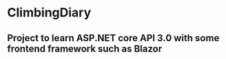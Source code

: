 # ClimbingDiary
## Project to learn ASP.NET core API 3.0 with some frontend framework such as Blazor
